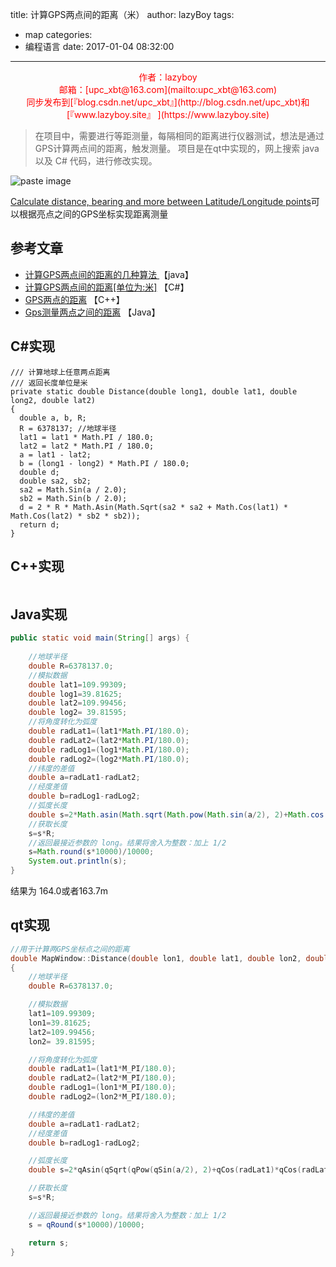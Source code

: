 title: 计算GPS两点间的距离（米）
author: lazyBoy
tags:
  - map
categories:
  - 编程语言
date: 2017-01-04 08:32:00
---
<p style="text-align:center"><font color="#FF0000"> 作者：lazyboy <br \>邮箱：[upc_xbt@163.com](mailto:upc_xbt@163.com) <br />同步发布到[『blog.csdn.net/upc_xbt』](http://blog.csdn.net/upc_xbt)和[『www.lazyboy.site』	](https://www.lazyboy.site)<br /></font></p>

> 在项目中，需要进行等距测量，每隔相同的距离进行仪器测试，想法是通过GPS计算两点间的距离，触发测量。
项目是在qt中实现的，网上搜索 java 以及 C# 代码，进行修改实现。

![paste image](http://oh1jgyw0v.bkt.clouddn.com/74xqrk9j7us1yy1lvdmoizimah)

[Calculate distance, bearing and more between Latitude/Longitude points](http://www.movable-type.co.uk/scripts/latlong.html)可以根据亮点之间的GPS坐标实现距离测量

<!-- more -->

## 参考文章
- [计算GPS两点间的距离的几种算法 ](http://blog.csdn.net/zhouzheng034/article/details/47704185) 【java】
- [计算GPS两点间的距离[单位为:米]](http://m.blog.chinaunix.net/uid-20804770-id-1838078.html) 【C#】
- [GPS两点的距离](http://blog.csdn.net/chary8088/article/details/17403061) 【C++】
- [Gps测量两点之间的距离](http://blog.csdn.net/yueqinglkong/article/details/10163739) 【Java】

## C#实现

```CSharp
/// 计算地球上任意两点距离
/// 返回长度单位是米
private static double Distance(double long1, double lat1, double long2, double lat2)
{
  double a, b, R;
  R = 6378137; //地球半径
  lat1 = lat1 * Math.PI / 180.0;
  lat2 = lat2 * Math.PI / 180.0;
  a = lat1 - lat2;
  b = (long1 - long2) * Math.PI / 180.0;
  double d;
  double sa2, sb2;
  sa2 = Math.Sin(a / 2.0);
  sb2 = Math.Sin(b / 2.0);
  d = 2 * R * Math.Asin(Math.Sqrt(sa2 * sa2 + Math.Cos(lat1) * Math.Cos(lat2) * sb2 * sb2));
  return d;
}
```

## C++实现

```C++

```

## Java实现
```Java
public static void main(String[] args) {  
  
    //地球半径   
    double R=6378137.0;   
    //模拟数据  
    double lat1=109.99309;  
    double log1=39.81625;  
    double lat2=109.99456;  
    double log2= 39.81595;  
    //将角度转化为弧度  
    double radLat1=(lat1*Math.PI/180.0);  
    double radLat2=(lat2*Math.PI/180.0);  
    double radLog1=(log1*Math.PI/180.0);  
    double radLog2=(log2*Math.PI/180.0);  
    //纬度的差值  
    double a=radLat1-radLat2;  
    //经度差值  
    double b=radLog1-radLog2;  
    //弧度长度  
    double s=2*Math.asin(Math.sqrt(Math.pow(Math.sin(a/2), 2)+Math.cos(radLat1)*Math.cos(radLat2)*Math.pow(Math.sin(b/2), 2)));  
    //获取长度  
    s=s*R;  
    //返回最接近参数的 long。结果将舍入为整数：加上 1/2  
    s=Math.round(s*10000)/10000;  
    System.out.println(s);  
} 
```
结果为 164.0或者163.7m

## qt实现
```C++
//用于计算两GPS坐标点之间的距离
double MapWindow::Distance(double lon1, double lat1, double lon2, double lat2)
{
    //地球半径
    double R=6378137.0;

    //模拟数据
    lat1=109.99309;
    lon1=39.81625;
    lat2=109.99456;
    lon2= 39.81595;

    //将角度转化为弧度
    double radLat1=(lat1*M_PI/180.0);
    double radLat2=(lat2*M_PI/180.0);
    double radLog1=(lon1*M_PI/180.0);
    double radLog2=(lon2*M_PI/180.0);

    //纬度的差值
    double a=radLat1-radLat2;
    //经度差值
    double b=radLog1-radLog2;

    //弧度长度
    double s=2*qAsin(qSqrt(qPow(qSin(a/2), 2)+qCos(radLat1)*qCos(radLat2)*qPow(qSin(b/2), 2)));

    //获取长度
    s=s*R;

    //返回最接近参数的 long。结果将舍入为整数：加上 1/2
    s = qRound(s*10000)/10000;

    return s;
}
```